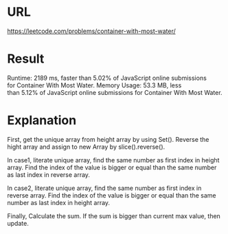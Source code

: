 # URL

https://leetcode.com/problems/container-with-most-water/

# Result

Runtime: 2189 ms, faster than 5.02% of JavaScript online submissions for Container With Most Water.
Memory Usage: 53.3 MB, less than 5.12% of JavaScript online submissions for Container With Most Water.

# Explanation

First, get the unique array from height array by using Set().
Reverse the hight array and assign to new Array by slice().reverse().

In case1, literate unique array, find the same number as first index in height array.
Find the index of the value is bigger or equal than the same number as last index in reverse array.

In case2, literate unique array, find the same number as first index in reverse array.
Find the index of the value is bigger or equal than the same number as last index in height array.

Finally, Calculate the sum. If the sum is bigger than current max value, then update.